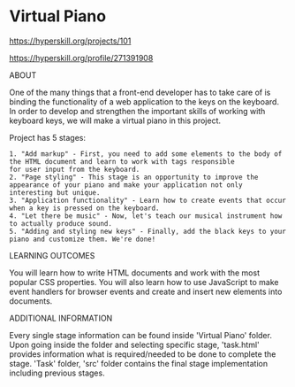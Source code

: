 # Virtual Piano

https://hyperskill.org/projects/101

https://hyperskill.org/profile/271391908

ABOUT

One of the many things that a front-end developer has to take care of is binding the functionality of a web application to the
keys on the keyboard. In order to develop and strengthen the important skills of working with keyboard keys, we will make
a virtual piano in this project.

Project has 5 stages:

    1. "Add markup" - First, you need to add some elements to the body of the HTML document and learn to work with tags responsible
    for user input from the keyboard. 
    2. "Page styling" - This stage is an opportunity to improve the appearance of your piano and make your application not only interesting but unique. 
    3. "Application functionality" - Learn how to create events that occur when a key is pressed on the keyboard. 
    4. "Let there be music" - Now, let's teach our musical instrument how to actually produce sound. 
    5. "Adding and styling new keys" - Finally, add the black keys to your piano and customize them. We're done! 

LEARNING OUTCOMES

You will learn how to write HTML documents and work with the most popular CSS properties. You will also learn how to use JavaScript
to make event handlers for browser events and create and insert new elements into documents.

ADDITIONAL INFORMATION

Every single stage information can be found inside 'Virtual Piano' folder. Upon going inside the folder and selecting specific stage, 'task.html' 
provides information what is required/needed to be done to complete the stage. 'Task' folder, 'src' folder contains the final stage implementation 
including previous stages.
